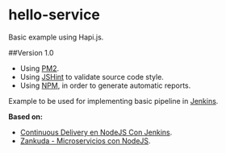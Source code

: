 # hello-service
Basic example using Hapi.js.

##Version 1.0
- Using [PM2](https://github.com/Unitech/pm2).
- Using [JSHint](http://jshint.com/) to validate source code style.
- Using [NPM](http://www.npmjs.org), in order to generate automatic reports.

Example to be used for implementing basic pipeline in [Jenkins](http://jenkins-ci.org/).

**Based on:**
- [Continuous Delivery en NodeJS Con Jenkins](https://www.zankuda.com/2015/08/17/continuous-delivery-en-nodejs-con-jenkins-parte-1/).
- [Zankuda - Microservicios con NodeJS](https://www.zankuda.com/2015/08/01/Micro-Servicios-Con-NodeJS/).
